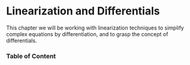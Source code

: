 # Linearization and Differentials

This chapter we will be working with linearization techniques to simplify complex equations by differentiation,
and to grasp the concept of differentials.

### Table of Content

